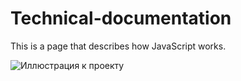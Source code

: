 # Technical-documentation
This is a page that describes how JavaScript works.

![Иллюстрация к проекту](https://i.postimg.cc/MZjs6Mqp/jsDoc.jpg)